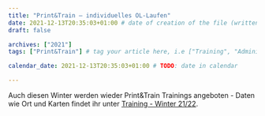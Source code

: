 ```yaml
---
title: "Print&Train – individuelles OL-Laufen"
date: 2021-12-13T20:35:03+01:00 # date of creation of the file (written)
draft: false

archives: ["2021"]
tags: ["Print&Train"] # tag your article here, i.e ["Training", "Administratives"]

calendar_date: 2021-12-13T20:35:03+01:00 # TODO: date in calendar

---
```


Auch diesen Winter werden wieder Print&Train Trainings angeboten - Daten wie Ort und Karten findet ihr unter [Training - Winter 21/22](/training/pat_w_2021_2022/).

<!--more-->
